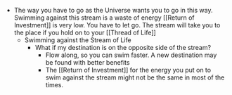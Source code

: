 - The way you have to go as the Universe wants you to go in this way. Swimming against this stream is a waste of energy [[Return of Investment]] is very low. You have to let go. The stream will take you to the place if you hold on to your [[Thread of Life]]
    - Swimming against the Stream of Life
        - What if my destination is on the opposite side of the stream?
            - Flow along, so you can swim faster. A new destination may be found with better benefits
            - The [[Return of Investment]] for the energy you put on to swim against the stream might not be the same in most of the times.

